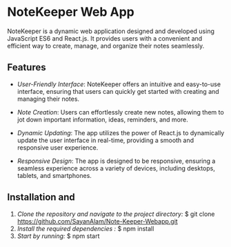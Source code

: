 # NoteKeeper Web App
NoteKeeper is a dynamic web application designed and developed using JavaScript ES6 and React.js. It provides users with a convenient and efficient way to create, manage, and organize their notes seamlessly.

## Features

- *User-Friendly Interface*: NoteKeeper offers an intuitive and easy-to-use interface, ensuring that users can quickly get started with creating and managing their notes.

- *Note Creation*: Users can effortlessly create new notes, allowing them to jot down important information, ideas, reminders, and more.

- *Dynamic Updating*: The app utilizes the power of React.js to dynamically update the user interface in real-time, providing a smooth and responsive user experience.

- *Responsive Design*: The app is designed to be responsive, ensuring a seamless experience across a variety of devices, including desktops, tablets, and smartphones.

## Installation and 


1. *Clone the repository and navigate to the project directory:*
   $ git clone https://github.com/SayanAlam/Note-Keeper-Webapp.git
3. *Install the required dependencies :*
   $ npm install
4. *Start by running:* 
   $ npm start
